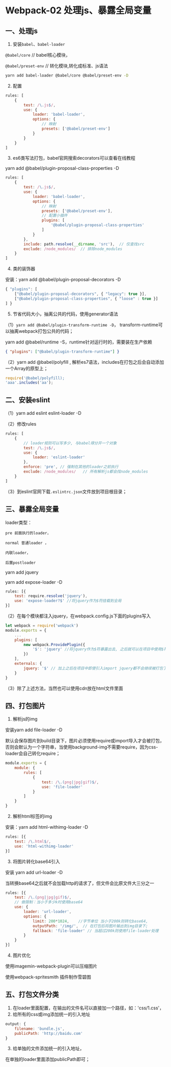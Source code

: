 # Webpack-02 处理js、暴露全局变量
## 一、处理js
1. 安装`babel`、`babel-loader`

`@babel/core`    // babel核心模块，

`@babel/preset-env`   // 转化模块,转化成标准、js语法

```bash
yarn add babel-loader @babel/core @babel/preset-env -D
```

2. 配置

```js
rules: [
    {
        test: /\.js$/,
        use: {
            loader: 'babel-loader',
            options: {
                // 映射
                presets: ['@babel/preset-env']
            }
        }
    }
]
```
3. es6类写法打包，babel官网搜索decorators可以查看在线教程

yarn add @babel/plugin-proposal-class-properties -D

```js
rules: [
    {
        test: /\.js$/,
        use: {
            loader: 'babel-loader',
            options: {
                // 映射
                presets: ['@babel/preset-env'],
                // 配置小插件
                plugins: [
                    '@babel/plugin-proposal-class-properties'
                ]
            }
        },
        include: path.resolve(__dirname, 'src'),  // 仅查找src
        exclude: /node_modules/  // 排除node_modules
    }
]
```
4. 类的装饰器

安装：yarn add @babel/plugin-proposal-decorators -D
```js
{ "plugins": [ 
    ["@babel/plugin-proposal-decorators", { "legacy": true }], 
    ["@babel/plugin-proposal-class-properties", { "loose" : true }] 
] }
```
5. 节省代码大小，抽离公共的代码，使用generator语法

（1）`yarn add @babel/plugin-transform-runtime -D`， transform-runtime可以抽离webpack打包公共的代码；

yarn add @babel/runtime -S，runtime针对运行时的，需要装在生产依赖
```json
{ "plugins": ["@babel/plugin-transform-runtime"] }
```
（2）yarn add @babel/polyfill , 解析es7语法，includes在打包之后会自动添加一个Array的原型上；
```js
require('@babel/polyfill);
'aaa'.includes('aa');
```



## 二、安装eslint

（1）yarn add eslint eslint-loader -D

（2）修改rules
```js
rules: [
    {
        // loader规则可以写多少, 与babel得分开一个对象
        test: /\.js$/,
        use: {
            loader: 'eslint-loader'
        },
        enforce: 'pre', // 强制在其他的loader之前执行
        exclude: /node_modules/   // 所有解析js都会找node_modules
    }
]
```
（3）到eslint官网下载`.eslintrc.json`文件放到项目根目录；



## 三、暴露全局变量


loader类型：

    pre 前面执行的loader，
    
    normal 普通loader ，
    
    内联loader，
    
    后置postloader

yarn add jquery

yarn add expose-loader -D
```js
rules: [{
    test: require.resolve('jquery'),
    use: 'expose-loader?$' //将jquery作为$符挂载到全局
}]
```
（2）在每个模块都注入jquery，在webpack.config.js下面的plugins写入
```js
let webpack = require('webpack')
module.exports = {
    ...
    plugins: [
        new webpack.ProvidePlugin({
            '$': 'jquery' //将jquery作为$符暴露出去, 之后就可以在项目中使用$符了
        })
    ],
    externals: {
        jquery: '$' // 加上之后在项目中即使引入import jquery都不会继续被打包了
    }
}
```
（3）除了上述方法，当然也可以使用cdn放在html文件里面



## 四、打包图片

1. 解析js的img

安装yarn add file-loader -D

默认会保存图片到build目录下，图片必须使用require或import导入才会被打包，否则会默认为一个字符串，当使用background-img不需要require，因为css-loader会自己转化require；
```js
module.exports = {
    module: {
        rules: [
            {
                test: /\.(png|jpg|gif)$/,
                use: 'file-loader'
            }
        ]
    }
}
```
2. 解析html标签的img

安装：yarn add html-withimg-loader -D
```js
rules: [{
    test: /\.html$/,
    use: 'html-withimg-loader'
}]
```
3. 将图片转化base64引入

安装 yarn add url-loader -D

当转换base64之后就不会加载http的请求了，但文件会比原文件大三分之一
```js
rules: [{
    test: /\.(png|jpg|gif)$/,
    // 做限制：当小于多少k时使用base64
    use: {
        loader: 'url-loader',
        options: {
            limit: 200*1024,    //字节单位 当小于200k则转化base64,
            outputPath: '/img/',  // 在打包后将图片输出到img目录下;
            fallback: 'file-loader' // 当超过200k则使用file-loader处理
        }
    }
}]
```
4. 图片优化

使用imagemin-webpack-plugin可以压缩图片

使用webpack-spritesmith 插件制作雪碧图



## 五、打包文件分类

1. 在loader里面配置，在输出的文件名可以直接加一个路径，如：'css/1.css'，
2. 给所有的css或img添加统一的引入地址
```js
output: {
    filename: 'bundle.js',
    publicPath: 'http://baidu.com'
}
```
3. 给单独的文件添加统一的引入地址，

在单独的loader里面添加publicPath即可；

